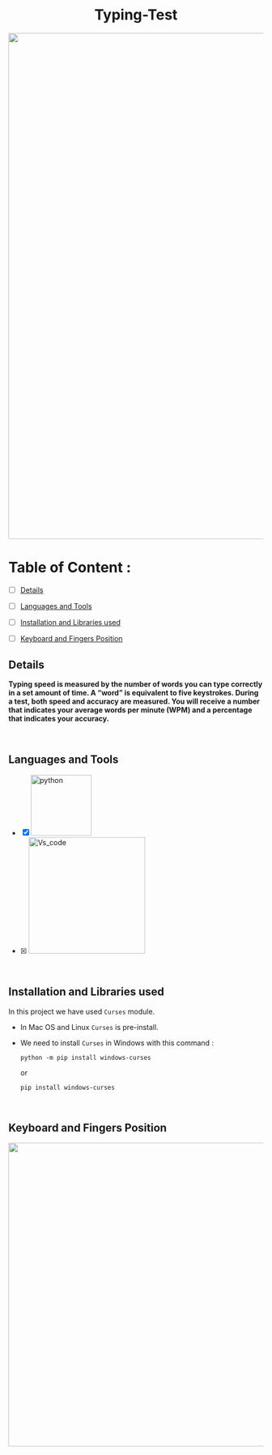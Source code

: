 <h1 align="center">Typing-Test</h1>

<img align="center" src="https://github.com/Sahil-B07/Typing-Test/blob/main/assets/gifs/Typing%20Test.gif" width="1000">

</br>

# Table of Content :

- [ ] [Details](#Details)
- [ ] [Languages and Tools](#Languages-and-Tools)
- [ ] [Installation and Libraries used](#Installation-and-Libraries-used)
- [ ] [Keyboard and Fingers Position](#Keyboard-and-Fingers-Position)


## Details 
**Typing speed is measured by the number of words you can type correctly in a set amount of time. 
A “word” is equivalent to five keystrokes. During a test, both speed and accuracy are measured. You will receive a number that indicates your average words per minute (WPM) and a percentage that indicates your accuracy.**

</br>

## Languages and Tools
- [x] <img src="https://img.shields.io/badge/python-3670A0?style=for-the-badge&logo=python&logoColor=ffdd54" alt="python" width="120" hight="50">&nbsp;
- [x] <img src="https://img.shields.io/badge/Visual%20Studio%20Code-0078d7.svg?style=for-the-badge&logo=visual-studio-code&logoColor=white" alt="Vs_code" width="230" hight="50">

</br>

## Installation and Libraries used

In this project we have used ```Curses``` module.

- In Mac OS and Linux ```Curses``` is pre-install.
- We need to install ```Curses``` in Windows with this command : 

      python -m pip install windows-curses
     or
      
      pip install windows-curses
      
</br>

## Keyboard and Fingers Position
<img align="center" src="https://github.com/Sahil-B07/Typing-Test/blob/main/assets/img/fingure_positions1.png" width="600">


